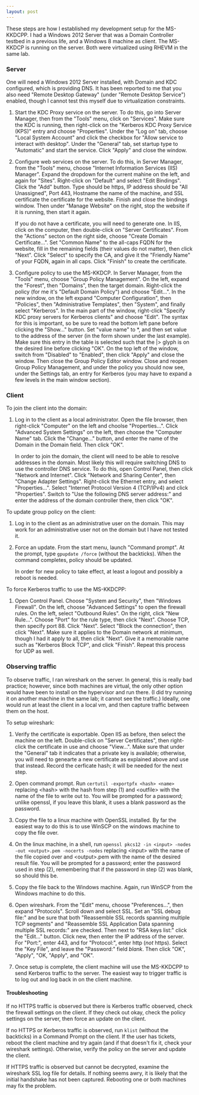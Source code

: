 ```yaml
---
layout: post
---
```


These steps are how I established my development setup for the MS-KKDCPP.  I
had a Windows 2012 Server that was a Domain Controller testbed in a previous
life, and a Windows 8 machine as client.  The MS-KKDCP is running on the
server.  Both were virtualized using RHEVM in the same lab.

### Server ###

One will need a Windows 2012 Server installed, with Domain and KDC configured,
which is providing DNS.  It has been reported to me that you also need "Remote
Desktop Gateway" (under "Remote Desktop Service") enabled, though I cannot
test this myself due to virtualization constraints.

1. Start the KDC Proxy service on the server.  To do this, go into Server
   Manager, then from the "Tools" menu, click on "Services".  Make sure the
   KDC is running, then right-click on the "Kerberos KDC Proxy Service (KPS)"
   entry and choose "Properties". Under the "Log on" tab, choose "Local System
   Account" and click the checkbox for "Allow service to interact with
   desktop".  Under the "General" tab, set startup type to "Automatic" and
   start the service. Click "Apply" and close the window.

1. Configure web services on the server.  To do this, in Server Manager, from
   the "Tools" menu, choose "Internet Information Services (IIS) Manager".
   Expand the dropdown for the current mahine on the left, and again for
   "Sites".  Right-click on "Default" and select "Edit Bindings".  Click the
   "Add" button.  Type should be https, IP address should be "All Unassigned",
   Port 443, Hostname the name of the machine, and SSL certificate the
   certificate for the website.  Finish and close the bindings window.  Then
   under "Manage Website" on the right, stop the website if it is running,
   then start it again.

   If you do not have a certificate, you will need to generate one.  In IIS,
   click on the computer, then double-click on "Server Certificates".  From
   the "Actions" secton on the right side, choose "Create Domain
   Certificate...".  Set "Common Name" to the all-caps FQDN for the website,
   fill in the remaining fields (their values do not matter), then click
   "Next". Click "Select" to specify the CA, and give it the "Friendly Name"
   of your FQDN, again in all caps.  Click "Finish" to create the certificate.

1. Configure policy to use the MS-KKDCP.  In Server Manager, from the "Tools"
   menu, choose "Group Policy Management".  On the left, expand the "Forest",
   then "Domains", then the target domain.  Right-click the policy (for me
   it's "Default Domain Policy") and choose "Edit...".  In the new window, on
   the left expand "Computer Configuration", then "Policies", then
   "Administrative Templates", then "System", and finally select "Kerberos".
   In the main part of the window, right-click "Specify KDC proxy servers for
   Kerberos clients" and choose "Edit".  The syntax for this is important, so
   be sure to read the bottom left pane before clicking the "Show..."  button.
   Set "value name" to *, and then set value to the address of the server (in
   the form shown under the last example). Make sure this entry in the table
   is selected such that the |> glyph is on the desired line before clicking
   "OK".  On the top left of the window, switch from "Disabled" to "Enabled",
   then click "Apply" and close the window.  Then close the Group Policy
   Editor window.  Close and reopen Group Policy Management, and under the
   policy you should now see, under the Settings tab, an entry for Kerberos
   (you may have to expand a few levels in the main window section).

### Client ###

To join the client into the domain:

1. Log in to the client as a local administrator.  Open the file browser, then
   right-click "Computer" on the left and choolse "Properties...".  Click
   "Advanced System Settings" on the left, then choose the "Computer Name"
   tab.  Click the "Change..."  button, and enter the name of the Domain in
   the Domain field. Then click "OK".

   In order to join the domain, the client will need to be able to resolve
   addresses in the domain.  Most likely this will require switching DNS to
   use the controller DNS service.  To do this, open Control Panel, then click
   "Network and Internet". Click "Network and Sharing Center", then "Change
   Adapter Settings".  Right-click the Ethernet entry, and select
   "Properties...".  Select "Internet Protocol Version 4 (TCP/IPv4) and click
   "Properties".  Switch to "Use the following DNS server address:" and enter
   the address of the domain controller there, then click "OK".

To update group policy on the client:

1. Log in to the client as an administrative user on the domain.  This may
   work for an administrative user not on the domain but I have not tested it.

1. Force an update.  From the start menu, launch "Command prompt".  At the
   prompt, type `gpupdate /force` (without the backticks).  When the command
   completes, policy should be updated.

   In order for new policy to take effect, at least a logout and possibly a
   reboot is needed.

To force Kerberos traffic to use the MS-KKDCPP:

1. Open Control Panel.  Choose "System and Security", then "Windows Firewall".
   On the left, choose "Advanced Settings" to open the firewall rules.  On the
   left, select "Outbound Rules". On the right, click "New Rule...".  Choose
   "Port" for the rule type, then click "Next".  Choose TCP, then specify
   port 88.  Click "Next".  Select "Block the connection", then click "Next".
   Make sure it applies to the Domain network at minimum, though I had it
   apply to all, then click "Next".  Give it a memorable name such as
   "Kerberos Block TCP", and click "Finish".  Repeat this process for UDP as
   well.

### Observing traffic ###

To observe traffic, I ran wireshark on the server.  In general, this is really
bad practice; however, since both machines are virtual, the only other option
would have been to install on the hypervisor and run there.  (I did try
running it on another machine in the same lab; it cannot see the traffic.)
Ideally, one would run at least the client in a local vm, and then capture
traffic between them on the host.

To setup wireshark:

1. Verify the certificate is exportable.  Open IIS as before, then select the
   machine on the left.  Double-click on "Server Certificates", then
   right-click the certificate in use and choose "View...".  Make sure that
   under the "General" tab it indicates that a private key is available;
   otherwise, you will need to genearte a new certificate as explained above
   and use that instead.  Record the cerficate hash; it will be needed for the
   next step.

1. Open command prompt.  Run `certutil -exportpfx <hash> <name>` replacing
   &lt;hash&gt; with the hash from step (1) and &lt;outfile&gt; with the name
   of the file to write out to.  You will be prompted for a password; unlike
   openssl, if you leave this blank, it uses a blank password as the password.

1. Copy the file to a linux machine with OpenSSL installed. By far the easiest
   way to do this is to use WinSCP on the windows machine to copy the file
   over.

1. On the linux machine, in a shell, run `openssl pkcs12 -in <input> -nodes
   -out <output>.pem -nocerts -nodes` replacing &lt;input&gt; with the name of
   the file copied over and &lt;output&gt;.pem with the name of the desired
   result file.  You will be prompted for a password; enter the password used
   in step (2), remembering that if the password in step (2) was blank, so
   should this be.

5. Copy the file back to the Windows machine.  Again, run WinSCP from the
   Windows machine to do this.

6. Open wireshark.  From the "Edit" menu, choose "Preferences...", then expand
    "Protocols".  Scroll down and select SSL. Set an "SSL debug file:" and be
    sure that both "Reassemble SSL records spanning multiple TCP segments" and
    "Reassemble SSL Application Data spanning multiple SSL records:" are
    checked.  Then next to "RSA keys list:" click the "Edit..." button.  Click
    new, then enter the IP address of the server.  For "Port:", enter 443, and
    for "Protocol:", enter http (*not* https).  Select the "Key File", and
    leave the "Password:" field *blank*.  Then click "OK", "Apply", "OK,
    "Apply", and "OK".

7.  Once setup is complete, the client machine will use the MS-KKDCPP to send
    Kerberos traffic to the server.  The easiest way to trigger traffic is to
    log out and log back in on the client machine.

#### Troubleshooting ####

If no HTTPS traffic is observed but there is Kerberos traffic observed, check
the firewall settings on the client.  If they check out okay, check the policy
settings on the server, then force an update on the client.

If no HTTPS or Kerberos traffic is observed, run `klist` (without the
backticks) in a Command Prompt on the client.  If the user has tickets, reboot
the client machine and try again (and if that doesn't fix it, check your
wireshark settings).  Otherwise, verify the policy on the server and update
the client.

If HTTPS traffic is observed but cannot be decrypted, examine the wireshark
SSL log file for details.  If nothing seems awry, it is likely that the
initial handshake has not been captured. Rebooting one or both machines may
fix the problem.
